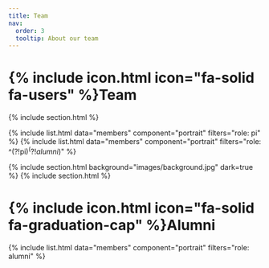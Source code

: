 ```yaml
---
title: Team
nav:
  order: 3
  tooltip: About our team
---
```


# {% include icon.html icon="fa-solid fa-users" %}Team

{% include section.html %}

{% include list.html data="members" component="portrait" filters="role: pi" %}
{% include list.html data="members" component="portrait" filters="role: ^(?!pi$)^(?!alumni$)" %}

{% include section.html background="images/background.jpg" dark=true %}
{% include section.html %}

# {% include icon.html icon="fa-solid fa-graduation-cap" %}Alumni

{% include list.html data="members" component="portrait" filters="role: alumni" %}
